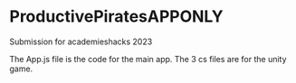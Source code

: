 # ProductivePiratesAPPONLY
Submission for academieshacks 2023

The App.js file is the code for the main app. The 3 cs files are for the unity game.
